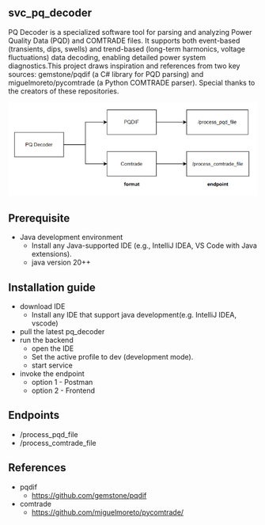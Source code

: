 ﻿## svc_pq_decoder
PQ Decoder is a specialized software tool for parsing and analyzing Power Quality Data (PQD) and COMTRADE files. It supports both event-based (transients, dips, swells) and trend-based (long-term harmonics, voltage fluctuations) data decoding, enabling detailed power system diagnostics.This project draws inspiration and references from two key sources: gemstone/pqdif (a C# library for PQD parsing) and miguelmoreto/pycomtrade (a Python COMTRADE parser). Special thanks to the creators of these repositories.

![PQ Decoder Diagram](image/diagram.png)


## Prerequisite
- Java development environment
  - Install any Java-supported IDE (e.g., IntelliJ IDEA, VS Code with Java extensions).
  - java version 20++
    
## Installation guide
- download IDE 
  - Install any IDE that support java development(e.g. IntelliJ IDEA, vscode)
- pull the latest pq_decoder
- run the backend
  - open the IDE
  - Set the active profile to dev (development mode). 
  - start service
- invoke the endpoint
  - option 1 - Postman
  - option 2 - Frontend

## Endpoints
- /process_pqd_file
- /process_comtrade_file

## References
- pqdif
  - https://github.com/gemstone/pqdif
- comtrade
  - https://github.com/miguelmoreto/pycomtrade/ 

